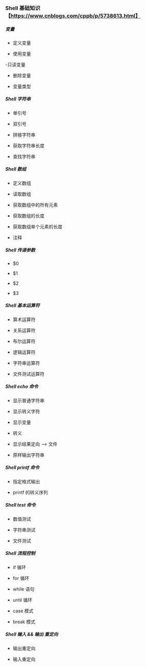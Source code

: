 ### Shell 基础知识【https://www.cnblogs.com/cppb/p/5738613.html】

##### 变量

- 定义变量

- 使用变量

-只读变量

- 删除变量

- 变量类型

##### Shell 字符串

- 单引号

- 双引号

- 拼接字符串

- 获取字符串长度

- 查找字符串

##### Shell 数组

- 定义数组

- 读取数组

- 获取数组中的所有元素

- 获取数组的长度

- 获取数组单个元素的长度

- 注释


##### Shell 传递参数

- $0

- $1

- $2

- $3

##### Shell 基本运算符

- 算术运算符

- 关系运算符

- 布尔运算符

- 逻辑运算符

- 字符串运算符

- 文件测试运算符


##### Shell echo 命令

- 显示普通字符串

- 显示转义字符

- 显示变量

- 转义

- 显示结果定向 --> 文件

- 原样输出字符串


##### Shell printf 命令

- 指定格式输出

- printf 的转义序列


##### Shell test 命令

- 数值测试

- 字符串测试

- 文件测试


##### Shell 流程控制

- if 循环

- for 循环

- while 语句

- until 循环

- case 模式

- break 模式


##### Shell  输入 && 输出 重定向

- 输出重定向

- 输入重定向
